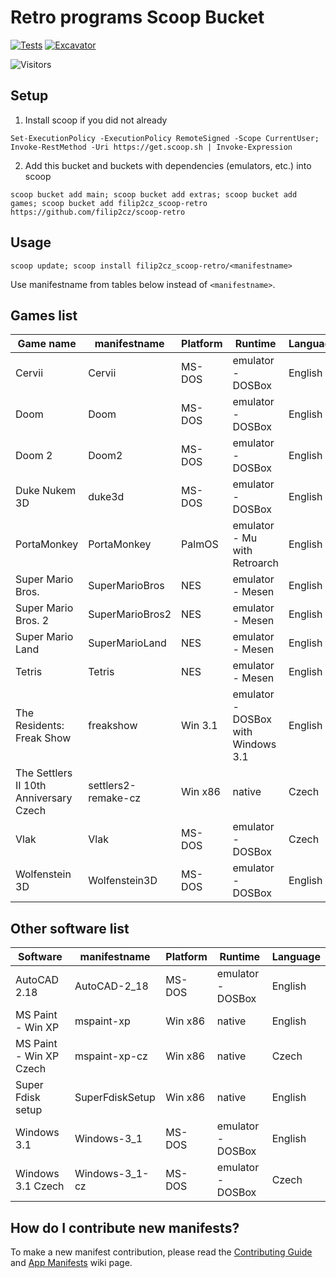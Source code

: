 # Retro programs Scoop Bucket

[![Tests](https://github.com/filip2cz/scoop-retro/actions/workflows/ci.yml/badge.svg)](https://github.com/filip2cz/scoop-retro/actions/workflows/ci.yml) [![Excavator](https://github.com/filip2cz/scoop-retro/actions/workflows/excavator.yml/badge.svg)](https://github.com/filip2cz/scoop-retro/actions/workflows/excavator.yml)

![Visitors](https://api.visitorbadge.io/api/daily?path=https%3A%2F%2Fgithub.com%2Ffilip2cz%2Fscoop-retro&label=VISITORS%20TODAY&countColor=%23263759)

## Setup

1. Install scoop if you did not already
```pwsh
Set-ExecutionPolicy -ExecutionPolicy RemoteSigned -Scope CurrentUser; Invoke-RestMethod -Uri https://get.scoop.sh | Invoke-Expression
```

2. Add this bucket and buckets with dependencies (emulators, etc.) into scoop
```
scoop bucket add main; scoop bucket add extras; scoop bucket add games; scoop bucket add filip2cz_scoop-retro https://github.com/filip2cz/scoop-retro
```

## Usage

```
scoop update; scoop install filip2cz_scoop-retro/<manifestname>
```

Use manifestname from tables below instead of `<manifestname>`.

## Games list

| Game name                                 | manifestname          | Platform | Runtime                               | Language  |
| ----------------------------------------- | --------------------- | -------- | ------------------------------------- | --------- |
| Cervii                                    | Cervii                | MS-DOS   | emulator - DOSBox                     | English   |
| Doom                                      | Doom                  | MS-DOS   | emulator - DOSBox                     | English   |
| Doom 2                                    | Doom2                 | MS-DOS   | emulator - DOSBox                     | English   |
| Duke Nukem 3D                             | duke3d                | MS-DOS   | emulator - DOSBox                     | English   |
| PortaMonkey                               | PortaMonkey           | PalmOS   | emulator - Mu with Retroarch          | English   |
| Super Mario Bros.                         | SuperMarioBros        | NES      | emulator - Mesen                      | English   |
| Super Mario Bros. 2                       | SuperMarioBros2       | NES      | emulator - Mesen                      | English   |
| Super Mario Land                          | SuperMarioLand        | NES      | emulator - Mesen                      | English   |
| Tetris                                    | Tetris                | NES      | emulator - Mesen                      | English   |
| The Residents: Freak Show                 | freakshow             | Win 3.1  | emulator - DOSBox with Windows 3.1    | English   |
| The Settlers II 10th Anniversary Czech    | settlers2-remake-cz   | Win x86  | native                                | Czech     |
| Vlak                                      | Vlak                  | MS-DOS   | emulator - DOSBox                     | Czech     |
| Wolfenstein 3D                            | Wolfenstein3D         | MS-DOS   | emulator - DOSBox                     | English   |

## Other software list

| Software                  | manifestname      | Platform | Runtime           | Language  |
| ------------------------- | ----------------- | -------- | ----------------- | --------- |
| AutoCAD 2.18              | AutoCAD-2_18      | MS-DOS   | emulator - DOSBox | English   |
| MS Paint - Win XP         | mspaint-xp        | Win x86  | native            | English   |
| MS Paint - Win XP Czech   | mspaint-xp-cz     | Win x86  | native            | Czech     |
| Super Fdisk setup         | SuperFdiskSetup   | Win x86  | native            | English   |
| Windows 3.1               | Windows-3_1       | MS-DOS   | emulator - DOSBox | English   |
| Windows 3.1 Czech         | Windows-3_1-cz    | MS-DOS   | emulator - DOSBox | Czech     |

## How do I contribute new manifests?

To make a new manifest contribution, please read the [Contributing
Guide](https://github.com/ScoopInstaller/.github/blob/main/.github/CONTRIBUTING.md)
and [App Manifests](https://github.com/ScoopInstaller/Scoop/wiki/App-Manifests)
wiki page.